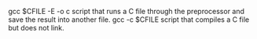 gcc $CFILE -E -o c   script that runs a C file through the preprocessor and save the result into another file.
gcc -c $CFILE   script that compiles a C file but does not link.

